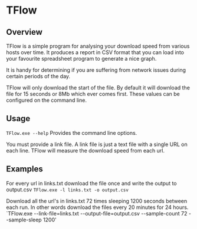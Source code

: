 # TFlow

## Overview
TFlow is a simple program for analysing your download speed from various hosts over time. It produces a report in CSV format that you can load into your favourite spreadsheet program to generate a nice graph.

It is handy for determining if you are suffering from network issues during certain periods of the day.

TFlow will only download the start of the file. By default it will download the file for 15 seconds or 8Mb which ever comes first. These values can be configured on the command line.

## Usage
`TFlow.exe --help` Provides the command line options.

You must provide a link file. A link file is just a text file with a single URL on each line. TFlow will measure the download speed from each url.


## Examples

For every url in links.txt download the file once and write the output to output.csv
`TFlow.exe -l links.txt -o output.csv`

Download all the url's in links.txt 72 times sleeping 1200 seconds between each run. In other words download the files every 20 minutes for 24 hours.
`TFlow.exe --link-file=links.txt --output-file=output.csv --sample-count 72 --sample-sleep 1200'
